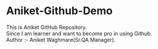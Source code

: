 # Aniket-Github-Demo
This is Aniket GitHub Repository.
<br>
Since I am learner and want to become pro in using Github.
<br>
Author :- Aniket Waghmare(Sr.QA Manager).
